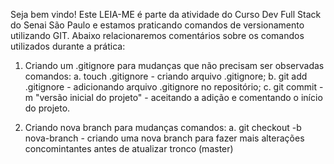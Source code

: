 Seja bem vindo! Este LEIA-ME é parte da atividade do Curso Dev Full Stack do Senai São Paulo e estamos praticando comandos de versionamento utilizando GIT.
Abaixo relacionaremos comentários sobre os comandos utilizados durante a prática:

1. Criando um .gitignore para mudanças que não precisam ser observadas
comandos:
a. touch .gitignore - criando arquivo .gitignore;
b. git add .gitignore - adicionando arquivo .gitignore no repositório;
c. git commit -m "versão inicial do projeto" - aceitando a adição e comentando o início do projeto.

2. Criando nova branch para mudanças
comandos:
a. git checkout -b nova-branch - criando uma nova branch para fazer mais alterações concomintantes antes de atualizar tronco (master)

